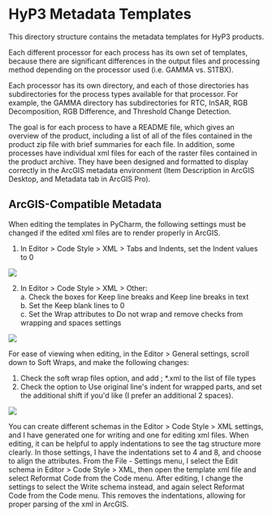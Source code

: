 # HyP3 Metadata Templates
This directory structure contains the metadata templates for HyP3 products.  

Each different processor for each process has its own set of templates, because there are significant differences in the output files and processing method depending on the processor used (i.e. GAMMA vs. S1TBX).  

Each processor has its own directory, and each of those directories has subdirectories for the process types available for that processor. For example, the GAMMA directory has subdirectories for RTC, InSAR, RGB Decomposition, RGB Difference, and Threshold Change Detection.  

The goal is for each process to have a README file, which gives an overview of the product, including a list of all of the files contained in the product zip file with brief summaries for each file. In addition, some processes have individual xml files for each of the raster files contained in the product archive. They have been designed and formatted to display correctly in the ArcGIS metadata environment (Item Description in ArcGIS Desktop, and Metadata tab in ArcGIS Pro).  

## ArcGIS-Compatible Metadata

When editing the templates in PyCharm, the following settings must be changed if the edited xml files are to render properly in ArcGIS.

1. In Editor > Code Style > XML > Tabs and Indents, set the Indent values to 0  

![](SettingsImages/Editor_CodeStyle_XML_TabsIndents.JPG)  

2. In Editor > Code Style > XML > Other:  
    a. Check the boxes for Keep line breaks and Keep line breaks in text  
    b. Set the Keep blank lines to 0  
    c. Set the Wrap attributes to Do not wrap and remove checks from wrapping and spaces settings  
    
![](SettingsImages/Editor_CodeStyle_XML_Other.JPG)  

For ease of viewing when editing, in the Editor > General settings, scroll down to Soft Wraps, and make the following changes:  
1. Check the soft wrap files option, and add ; *.xml to the list of file types  
2. Check the option to Use original line's indent for wrapped parts, and set the additional shift if you'd like (I prefer an additional 2 spaces).   

![](SettingsImages/Editor_General_SoftWraps.JPG)  

You can create different schemas in the Editor > Code Style > XML settings, and I have generated one for writing and one for editing xml files. When editing, it can be helpful to apply indentations to see the tag structure more clearly. In those settings, I have the indentations set to 4 and 8, and choose to align the attributes. From the File - Settings menu, I select the Edit schema in Editor > Code Style > XML, then open the template xml file and select Reformat Code from the Code menu. After editing, I change the settings to select the Write schema instead, and again select Reformat Code from the Code menu. This removes the indentations, allowing for proper parsing of the xml in ArcGIS.









